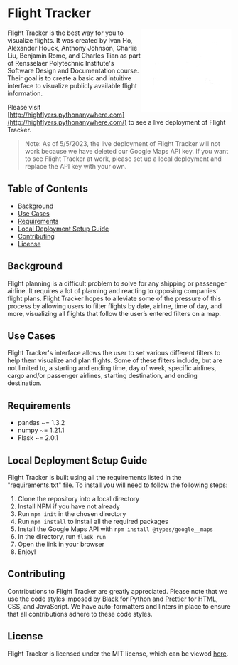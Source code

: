 # Flight Tracker

<picture>
  <source media="(prefers-color-scheme: dark)" srcset="./images/Logo Whiteout.png">
  <source media="(prefers-color-scheme: light)" srcset="./images/Logo No BG.png">
  <img align="right" alt="Change image based on background theme." src="./images/Logo Whiteout.png">
</picture>

Flight Tracker is the best way for you to visualize flights. It was created by Ivan Ho, Alexander Houck, Anthony Johnson, Charlie Liu, Benjamin Rome, and Charles Tian as part of Rensselaer Polytechnic Institute's Software Design and Documentation course. Their goal is to create a basic and intuitive interface to visualize publicly available flight information.

Please visit [http://highflyers.pythonanywhere.com](http://highflyers.pythonanywhere.com/) to see a live deployment of Flight Tracker.
> Note: As of 5/5/2023, the live deployment of Flight Tracker will not work because we have deleted our Google Maps API key. If you want to see Flight Tracker at work, please set up a local deployment and replace the API key with your own.

## Table of Contents
- [Background](#background)
- [Use Cases](#use-cases)
- [Requirements](#requirements)
- [Local Deployment Setup Guide](#local-deployment-setup-guide)
- [Contributing](#contributing)
- [License](#license)

## Background
Flight planning is a difficult problem to solve for any shipping or passenger airline. It requires a lot of planning and reacting to opposing companies’ flight plans. Flight Tracker hopes to alleviate some of the pressure of this process by allowing users to filter flights by date, airline, time of day, and more, visualizing all flights that follow the user’s entered filters on a map. 

## Use Cases
Flight Tracker's interface allows the user to set various different filters to help them visualize and plan flights. Some of these filters include, but are not limited to, a starting and ending time, day of week, specific airlines, cargo and/or passenger airlines, starting destination, and ending destination.

## Requirements
- pandas ~= 1.3.2
- numpy ~= 1.21.1
- Flask ~= 2.0.1

## Local Deployment Setup Guide
Flight Tracker is built using all the requirements listed in the "requirements.txt" file. To install
you will need to follow the following steps:
1. Clone the repository into a local directory
2. Install NPM if you have not already
3. Run `npm init` in the chosen directory
4. Run `npm install` to install all the required packages
5. Install the Google Maps API with `npm install @types/google__maps`
6. In the directory, run `flask run`
7. Open the link in your browser
8. Enjoy!

## Contributing
Contributions to Flight Tracker are greatly appreciated. Please note that we use the code styles imposed by [Black](https://black.readthedocs.io/en/stable/) for Python and [Prettier](https://prettier.io/docs/en/) for HTML, CSS, and JavaScript. We have auto-formatters and linters in place to ensure that all contributions adhere to these code styles.

## License
Flight Tracker is licensed under the MIT license, which can be viewed [here](LICENSE).
